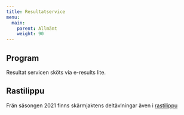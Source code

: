 ```yaml
---
title: Resultatservice
menu:
  main:
    parent: Allmänt
    weight: 90
---
```


## Program

Resultat servicen sköts via e-results lite. 

## Rastilippu

Frän säsongen 2021 finns skärmjaktens deltävlningar även i [rastilippu](https://rastilippu.fi)
